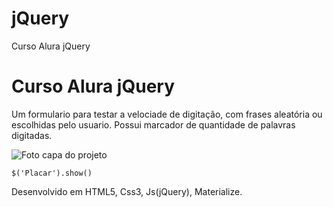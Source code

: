 # jQuery
 Curso Alura jQuery

<h1>Curso Alura jQuery</h1>

  <p>Um formulario para testar a velociade de digitação, com frases aleatória ou escolhidas pelo usuario.
      Possui marcador de quantidade de palavras digitadas.
  </p>

  <img src="img/foto_capa.png" alt="Foto capa do projeto">

  `$('Placar').show()`

  <p>Desenvolvido em HTML5, Css3, Js(jQuery), Materialize.</p>